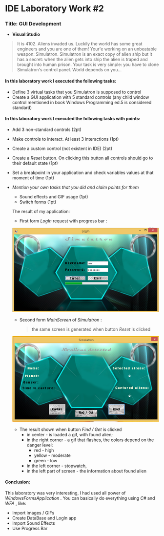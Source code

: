 # IDE Laboratory Work #2

### Title: GUI Development 

   - **Visual Studio**

> It is 4102. Aliens invaded us. Luckily the world has some great engineers and you are one of them! Your'e working on an unbeatable weapon: Simulatron. Simulatron is an exact copy of alien ship but it has a secret: when the alien gets into ship the alien is traped and brought into human prison. Your task is very simple: you have to clone Simulatron's control panel. World depends on you...

#### In this laboratory work I executed the following tasks:

   - Define 3 virtual tasks that you Simulatron is supposed to control
   - Create a GUI application with 5 standard controls (any child window control mentioned in book Windows Programming ed.5 is considered standard)

#### In this laboratory work I executed the following tasks with points:

   - Add 3 non-standard controls (2pt)
   - Make controls to interact. At least 3 interactions (1pt) 
   - Create a custom control (not existent in IDE) (2pt)
   - Create a _Reset_ button. On clicking this button all controls should go to their default state (1pt)
   - Set a breakpoint in your application and check variables values at that moment of time (1pt)
   - _Mention your own tasks that you did and claim points for them_
     - Sound effects and GIF usage (1pt)
     - Switch forms (1pt)

     The result of my application:

       - First form _LogIn_ request with progress bar : 

       ![screen](https://raw.githubusercontent.com/TUM-FAF/FAF-121-Leahu-Luminita/master/IDE/Lab%232/aliens/logIn.png)

       - Second form _MainScreen_ of _Simulatron_ :
          > the same screen is generated when button _Reset_ is clicked
     
       ![screen1](https://raw.githubusercontent.com/TUM-FAF/FAF-121-Leahu-Luminita/master/IDE/Lab%232/aliens/main_screen.png)

       - The result shown when button _Find / Get_ is clicked
          - in center - is loaded a gif, with found alien;
          - in the right corner - a gif that flashes, the colors depend on the danger level:
            - red - high
            - yellow - moderate
            - green - low
          - in the left corner  - stopwatch,
          - in the left part of screen - the information about found alien





#### Conclusion:
 
 This laboratory was very interesting, I had used all power of _WindowsFormsApplication_ . You can basically do everything using _C#_ and _WFA_ , like:
  - Import images / GIFs
  - Create DataBase and LogIn app
  - Import Sound Effects
  - Use Progress Bar